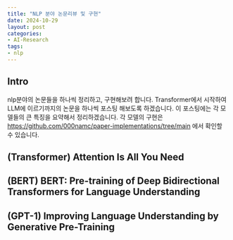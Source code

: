 ```yaml
---
title: "NLP 분야 논문리뷰 및 구현"
date: 2024-10-29
layout: post
categories: 
- AI-Research
tags: 
- nlp
---
```



## Intro
nlp분야의 논문들을 하나씩 정리하고, 구현해보려 합니다. Transformer에서 시작하여 LLM에 이르기까지의 논문을 하나씩 포스팅 해보도록 하겠습니다. 이 포스팅에는 각 모델들의 큰 특징을 요약해서 정리하겠습니다. 각 모델의 구현은 https://github.com/000namc/paper-implementations/tree/main 에서 확인할 수 있습니다.

## (Transformer) Attention Is All You Need

## (BERT) BERT: Pre-training of Deep Bidirectional Transformers for Language Understanding

## (GPT-1) Improving Language Understanding by Generative Pre-Training

